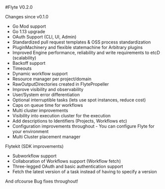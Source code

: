 #Flyte V0.2.0

Changes since v0.1.0

- Go Mod support
- Go 1.13 upgrade
- OAuth Support (CLI, UI, Admin)
- Standardized pull request templates & OSS process standardization
- PluginMachinery and flexible statemachine for Arbitrary plugins
- Improved Engine performance, reliability and write requirements to etcD (scalability)
- Backoff support
- Timeouts
- Dynamic workflow support
- Resource manager per project/domain
- RawOutputDirectories created in FlytePropeller
- Improve visibility and observability
- User/System error differentiation
- Optional interruptible tasks (lets use spot instances, reduce cost)
- Caps on queue time for workflows
- Multi cluster improvements
- Visibility into execution cluster for the execution
- Add descriptions to Identifiers (Projects, Workflows etc)
- Configuration improvements throughout - You can configure Flyte for your environment
- Multi Cluster placement manager

Flytekit (SDK improvements)
- Subworkflow support
- Collaboration of Workflows support (Workflow fetch)
- Three-legged OAuth and basic authentication support
- Fetch the latest version of a task instead of having to specify a version

And ofcourse Bug fixes throughout!
